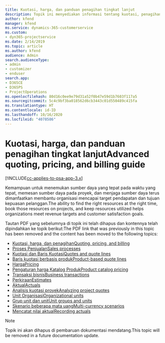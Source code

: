 ```yaml
---
title: Kuotasi, harga, dan panduan penagihan tingkat lanjut
description: Topik ini menyediakan informasi tentang kuotasi, penagihan, dan harga dalam Project Service Automation.
author: kfend
manager: kfend
ms.service: dynamics-365-customerservice
ms.custom:
- dyn365-projectservice
ms.date: 2/14/2019
ms.topic: article
ms.author: kfend
audience: Admin
search.audienceType:
- admin
- customizer
- enduser
search.app:
- D365CE
- D365PS
- ProjectOperations
ms.openlocfilehash: 80d16c0ee9e79d31a52f0b47e59d1b7603f117a5
ms.sourcegitcommit: 5c4c9bf3ba018562d6cb3443c01d550489c415fa
ms.translationtype: HT
ms.contentlocale: id-ID
ms.lasthandoff: 10/16/2020
ms.locfileid: "4078586"
---
```

# <a name="advanced-quoting-pricing-and-billing-guide"></a><span data-ttu-id="586e7-103">Kuotasi, harga, dan panduan penagihan tingkat lanjut</span><span class="sxs-lookup"><span data-stu-id="586e7-103">Advanced quoting, pricing, and billing guide</span></span>

[!INCLUDE[cc-applies-to-psa-app-3.x](../../includes/cc-applies-to-psa-app-3x.md)]

<span data-ttu-id="586e7-104">Kemampuan untuk menemukan sumber daya yang tepat pada waktu yang tepat, memesan sumber daya pada proyek, dan menjaga sumber daya terus dimanfaatkan membantu organisasi mencapai target pendapatan dan tujuan kepuasan pelanggan.</span><span class="sxs-lookup"><span data-stu-id="586e7-104">The ability to find the right resources at the right time, book those resources on projects, and keep resources utilized helps organizations meet revenue targets and customer satisfaction goals.</span></span> 

<span data-ttu-id="586e7-105">Tautan PDF yang sebelumnya di topik ini telah dihapus dan kontennya telah dipindahkan ke topik berikut:</span><span class="sxs-lookup"><span data-stu-id="586e7-105">The PDF link that was previously in this topic has been removed and the content has been moved to the following topics:</span></span>

- [<span data-ttu-id="586e7-106">Kuotasi, harga, dan penagihan</span><span class="sxs-lookup"><span data-stu-id="586e7-106">Quoting, pricing, and billing</span></span>](../quote-bill-price.md)
- [<span data-ttu-id="586e7-107">Proses Penjualan</span><span class="sxs-lookup"><span data-stu-id="586e7-107">Sales processes</span></span>](../basic-sales-process.md)
- [<span data-ttu-id="586e7-108">Kuotasi dan Baris Kuotasi</span><span class="sxs-lookup"><span data-stu-id="586e7-108">Quotes and quote lines</span></span>](../basic-quote-lines.md)
- [<span data-ttu-id="586e7-109">Baris kuotasi berbasis produk</span><span class="sxs-lookup"><span data-stu-id="586e7-109">Product-based quote lines</span></span>](../product-based-quote-lines.md)
- [<span data-ttu-id="586e7-110">Harga</span><span class="sxs-lookup"><span data-stu-id="586e7-110">Pricing</span></span>](../basic-pricing.md)
- [<span data-ttu-id="586e7-111">Pengaturan harga Katalog Produk</span><span class="sxs-lookup"><span data-stu-id="586e7-111">Product catalog pricing</span></span>](../product-catalog-pricing.md)
- [<span data-ttu-id="586e7-112">Transaksi bisnis</span><span class="sxs-lookup"><span data-stu-id="586e7-112">Business transactions</span></span>](../basic-business-transactions.md)
- [<span data-ttu-id="586e7-113">Perkiraan</span><span class="sxs-lookup"><span data-stu-id="586e7-113">Estimates</span></span>](../estimates.md)
- [<span data-ttu-id="586e7-114">Aktual</span><span class="sxs-lookup"><span data-stu-id="586e7-114">Actuals</span></span>](../actuals.md)
- [<span data-ttu-id="586e7-115">Analisis kuotasi proyek</span><span class="sxs-lookup"><span data-stu-id="586e7-115">Analyzing project quotes</span></span>](../basic-analyzing-quotes.md)
- [<span data-ttu-id="586e7-116">Unit Organisasi</span><span class="sxs-lookup"><span data-stu-id="586e7-116">Organizational units</span></span>](../advanced-organizational.md)
- [<span data-ttu-id="586e7-117">Grup unit dan unit</span><span class="sxs-lookup"><span data-stu-id="586e7-117">Unit groups and units</span></span>](../advanced-units.md)
- [<span data-ttu-id="586e7-118">Skenario beberapa mata uang</span><span class="sxs-lookup"><span data-stu-id="586e7-118">Multi-currency scenarios</span></span>](../advanced-currency.md)
- [<span data-ttu-id="586e7-119">Mencatat nilai aktual</span><span class="sxs-lookup"><span data-stu-id="586e7-119">Recording actuals</span></span>](../advanced-actuals.md)

> [!NOTE]
> <span data-ttu-id="586e7-120">Topik ini akan dihapus di pembaruan dokumentasi mendatang.</span><span class="sxs-lookup"><span data-stu-id="586e7-120">This topic will be removed in a future documentation update.</span></span> 
